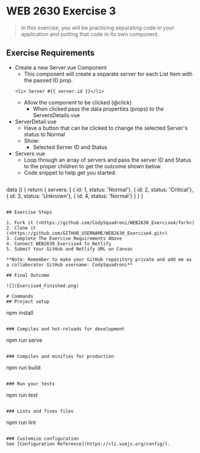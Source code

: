 # WEB 2630 Exercise 3
> In this exercise, you will be practicing separating code in your application and putting that code in its own component.

## Exercise Requirements
* Create a new Server.vue Component
  * This component will create a separate server for each List Item with the passed ID prop.
  ```
  <li> Server #{{ server.id }}</li>
  ```
  * Allow the component to be clicked (@click)
    * When clicked pass the data properties (props) to the ServersDetails.vue
* ServerDetail.vue
  * Have a button that can be clicked to change the selected Server's status to Normal
  * Show:
    * Selected Server ID and Status
* Servers.vue
  * Loop through an array of servers and pass the server ID and Status to the proper children to get the outcome shown below.
  * Code snippet to help get you started:
  ```
data () {
 return {
  servers: [
   { id: 1, status: 'Normal'},
   { id: 2, status: 'Critical'},
   { id: 3, status: 'Unknown'},
   { id: 4, status: 'Normal'}
  ]
 }
}
```

## Exercise Steps

1. Fork it (<https://github.com/CodySquadroni/WEB2630_Exercise4/fork>)
2. Clone it (<https://github.com/GITHUB_USERNAME/WEB2630_Exercise4.git>)
3. Complete The Exercise Requirements Above
4. Connect WEB2630_Exercise4 to Netlify
5. Submit Your GitHub and Netlify URL on Canvas

**Note: Remember to make your GitHub repository private and add me as a collaborator GitHub username: CodySquadroni**

## Final Outcome

![](Exercise4_Finished.png)

# Commands
## Project setup
```
npm install
```

### Compiles and hot-reloads for development
```
npm run serve
```

### Compiles and minifies for production
```
npm run build
```

### Run your tests
```
npm run test
```

### Lints and fixes files
```
npm run lint
```

### Customize configuration
See [Configuration Reference](https://cli.vuejs.org/config/).
